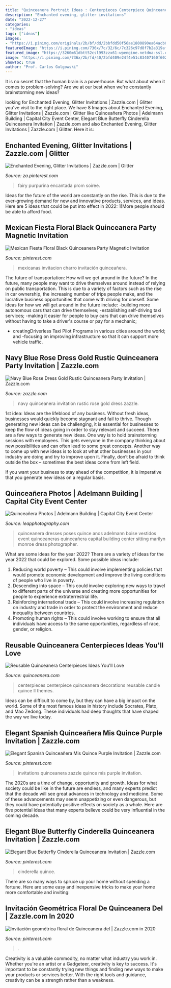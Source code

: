 ```yaml
---
title: "Quinceanera Portrait Ideas : Centerpieces Centerpiece Quinceanera Decorations Reusable Candle Quince Ll Themes"
description: "Enchanted evening, glitter invitations"
date: "2022-12-27"
categories:
- "ideas"
tags: ["ideas"]
images:
- "https://i.pinimg.com/originals/2b/bf/dd/2bbfdd50f56ae1800890ea64acb0f526.jpg"
featuredImage: "https://i.pinimg.com/736x/7c/32/6c/7c326c97d8f7b2a319afe685003f45f9.jpg"
featured_image: "https://3260m61dbtt52csl993zzx61-wpengine.netdna-ssl.com/wp-content/uploads/2016/02/candle_centerpiece.jpg"
image: "https://i.pinimg.com/736x/2b/fd/40/2bfd409e24f4e51c83407160f602b0e4.jpg"
ShowToc: true
author: "Prof. Carlos Gulgowski"
---
```



It is no secret that the human brain is a powerhouse. But what about when it comes to problem-solving? Are we at our best when we're constantly brainstorming new ideas?

	

		
looking for Enchanted Evening, Glitter Invitations | Zazzle.com | Glitter you've visit to the right place. We have 8 Images about Enchanted Evening, Glitter Invitations | Zazzle.com | Glitter like Quinceañera Photos | Adelmann Building | Capital City Event Center, Elegant Blue Butterfly Cinderella Quinceanera Invitation | Zazzle.com and also Enchanted Evening, Glitter Invitations | Zazzle.com | Glitter. Here it is:
		
    
## Enchanted Evening, Glitter Invitations | Zazzle.com | Glitter

<img loading=lazy src="https://i.pinimg.com/736x/5f/96/6f/5f966ff51860d5d7a20dbe3092bc767e.jpg" onerror="this.onerror=null;this.src='https://tse4.mm.bing.net/th?id=OIP.2m-H696zt1WUQXxcTBAaRwHaHa&amp;pid=15.1';" alt="Enchanted Evening, Glitter Invitations | Zazzle.com | Glitter">

_Source: za.pinterest.com_

>fairy purpurina encantada prom soiree. 

	

Ideas for the future of the world are constantly on the rise. This is due to the ever-growing demand for new and innovative products, services, and ideas. Here are 5 ideas that could be put into effect in 2022: 1)More people should be able to afford food. 

    
## Mexican Fiesta Floral Black Quinceanera Party Magnetic Invitation

<img loading=lazy src="https://i.pinimg.com/originals/34/52/69/3452694a29b3a3cb179cc23fd8b22b49.jpg" onerror="this.onerror=null;this.src='https://tse1.mm.bing.net/th?id=OIP.-vhHbsiyq1fFymQ0QOmPFgHaHa&amp;pid=15.1';" alt="Mexican Fiesta Floral Black Quinceanera Party Magnetic Invitation">

_Source: pinterest.com_

>mexicanas invitacion charro invitación quinceañera. 

	

The future of transportation: How will we get around in the future?
In the future, many people may want to drive themselves around instead of relying on public transportation. This is due to a variety of factors such as the rise in car ownership, the increasing number of trips people make, and the lucrative business opportunities that come with driving for oneself. 
Some ideas for how we will get around in the future include: 
-building more autonomous cars that can drive themselves; 
-establishing self-driving taxi services; 
-making it easier for people to buy cars that can drive themselves without having to take a driver's course or pay for a mechanic; 
- creatingDriverless Taxi Pilot Programs in various cities around the world; and 
-focusing on improving infrastructure so that it can support more vehicle traffic.

    
## Navy Blue Rose Dress Gold Rustic Quinceanera Party Invitation | Zazzle.com

<img loading=lazy src="https://rlv.zcache.com/navy_blue_rose_dress_gold_rustic_quinceanera_party_invitation-rb27bbaa6e0644f8c8263e62fb4c839a1_6gdu5_540.jpg?rlvnet=1" onerror="this.onerror=null;this.src='https://tse1.mm.bing.net/th?id=OIP.DwtMzT-nizqWnhlPIL3fAAHaHa&amp;pid=15.1';" alt="Navy Blue Rose Dress Gold Rustic Quinceanera Party Invitation | Zazzle.com">

_Source: zazzle.com_

>navy quinceanera invitation rustic rose gold dress zazzle. 

	

1st idea:
Ideas are the lifeblood of any business. Without fresh ideas, businesses would quickly become stagnant and fail to thrive. Though generating new ideas can be challenging, it is essential for businesses to keep the flow of ideas going in order to stay relevant and succeed.
There are a few ways to generate new ideas. One way is to hold brainstorming sessions with employees. This gets everyone in the company thinking about new possibilities and can often lead to some great concepts. Another way to come up with new ideas is to look at what other businesses in your industry are doing and try to improve upon it. Finally, don’t be afraid to think outside the box – sometimes the best ideas come from left field.

If you want your business to stay ahead of the competition, it is imperative that you generate new ideas on a regular basis.

    
## Quinceañera Photos | Adelmann Building | Capital City Event Center

<img loading=lazy src="http://leapphotography.com/blog/wp-content/uploads/2012/03/Quinceanera-photo-0005-wedding-photography.jpg" onerror="this.onerror=null;this.src='https://tse2.mm.bing.net/th?id=OIP.S0jl1IvnkMzKwyetTN-SxgHaK4&amp;pid=15.1';" alt="Quinceañera Photos | Adelmann Building | Capital City Event Center">

_Source: leapphotography.com_

>quinceanera dresses poses quince anos adelmann boise vestidos event quinceaneras quinceañera capital building center sitting marilyn monroe dress photographer. 

	

What are some ideas for the year 2022?
There are a variety of ideas for the year 2022 that could be explored. Some possible ideas include: 
1. Reducing world poverty – This could involve implementing policies that would promote economic development and improve the living conditions of people who live in poverty. 
2. Descending into space – This could involve exploring new ways to travel to different parts of the universe and creating more opportunities for people to experience extraterrestrial life. 
3. Reinforcing international trade – This could involve increasing regulation on industry and trade in order to protect the environment and reduce inequality between countries. 
4. Promoting human rights – This could involve working to ensure that all individuals have access to the same opportunities, regardless of race, gender, or religion.

    
## Reusable Quinceanera Centerpieces Ideas You&#039;ll Love

<img loading=lazy src="https://3260m61dbtt52csl993zzx61-wpengine.netdna-ssl.com/wp-content/uploads/2016/02/candle_centerpiece.jpg" onerror="this.onerror=null;this.src='https://tse4.mm.bing.net/th?id=OIP.YrSQQj9-Oa9oKsHIiHAvbAHaKG&amp;pid=15.1';" alt="Reusable Quinceanera Centerpieces Ideas You&#039;ll Love">

_Source: quinceanera.com_

>centerpieces centerpiece quinceanera decorations reusable candle quince ll themes. 

	

Ideas can be difficult to come by, but they can have a big impact on the world. Some of the most famous ideas in history include Socrates, Plato, and Mao Zedong. These individuals had deep thoughts that have shaped the way we live today.

    
## Elegant Spanish Quinceañera Mis Quince Purple Invitation | Zazzle.com

<img loading=lazy src="https://i.pinimg.com/736x/2b/fd/40/2bfd409e24f4e51c83407160f602b0e4.jpg" onerror="this.onerror=null;this.src='https://tse1.mm.bing.net/th?id=OIP.xUESCn6kQ-lLMZCLN9ODpAHaHa&amp;pid=15.1';" alt="Elegant Spanish Quinceañera Mis Quince Purple Invitation | Zazzle.com">

_Source: pinterest.com_

>invitations quinceanera zazzle quince mis purple invitation. 

	

The 2020s are a time of change, opportunity and growth. Ideas for what society could be like in the future are endless, and many experts predict that the decade will see great advances in technology and medicine. Some of these advancements may seem unappetizing or even dangerous, but they could have potentially positive effects on society as a whole. Here are five potential ideas that many experts believe could be very influential in the coming decade.

    
## Elegant Blue Butterfly Cinderella Quinceanera Invitation | Zazzle.com

<img loading=lazy src="https://i.pinimg.com/736x/7c/32/6c/7c326c97d8f7b2a319afe685003f45f9.jpg" onerror="this.onerror=null;this.src='https://tse3.mm.bing.net/th?id=OIP.IXZkKMJyI43RsZVGmY6wcwHaLH&amp;pid=15.1';" alt="Elegant Blue Butterfly Cinderella Quinceanera Invitation | Zazzle.com">

_Source: pinterest.com_

>cinderella quince. 

	

There are so many ways to spruce up your home without spending a fortune. Here are some easy and inexpensive tricks to make your home more comfortable and inviting:

    
## Invitación Geométrica Floral De Quinceanera Del | Zazzle.com In 2020

<img loading=lazy src="https://i.pinimg.com/originals/2b/bf/dd/2bbfdd50f56ae1800890ea64acb0f526.jpg" onerror="this.onerror=null;this.src='https://tse3.mm.bing.net/th?id=OIP.gXnQxEEum67IFIVzF-_G1QHaHa&amp;pid=15.1';" alt="Invitación geométrica floral de Quinceanera del | Zazzle.com in 2020">

_Source: pinterest.com_

>. 

	

Creativity is a valuable commodity, no matter what industry you work in. Whether you're an artist or a Gadgeteer, creativity is key to success. It's important to be constantly trying new things and finding new ways to make your products or services better. With the right tools and guidance, creativity can be a strength rather than a weakness.

